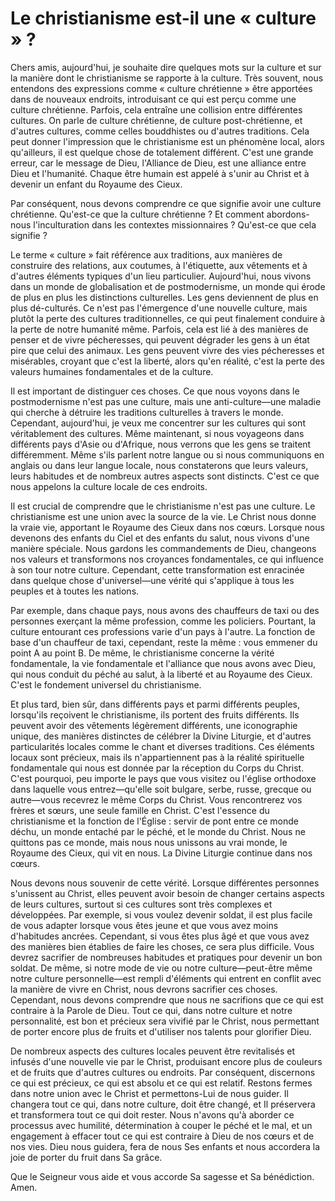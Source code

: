 # Le christianisme est-il une « culture » ?

Chers amis, aujourd'hui, je souhaite dire quelques mots sur la culture et sur la manière dont le christianisme se rapporte à la culture. Très souvent, nous entendons des expressions comme « culture chrétienne » être apportées dans de nouveaux endroits, introduisant ce qui est perçu comme une culture chrétienne. Parfois, cela entraîne une collision entre différentes cultures. On parle de culture chrétienne, de culture post-chrétienne, et d'autres cultures, comme celles bouddhistes ou d'autres traditions. Cela peut donner l'impression que le christianisme est un phénomène local, alors qu'ailleurs, il est quelque chose de totalement différent. C'est une grande erreur, car le message de Dieu, l'Alliance de Dieu, est une alliance entre Dieu et l'humanité. Chaque être humain est appelé à s'unir au Christ et à devenir un enfant du Royaume des Cieux.

Par conséquent, nous devons comprendre ce que signifie avoir une culture chrétienne. Qu'est-ce que la culture chrétienne ? Et comment abordons-nous l'inculturation dans les contextes missionnaires ? Qu'est-ce que cela signifie ?

Le terme « culture » fait référence aux traditions, aux manières de construire des relations, aux coutumes, à l'étiquette, aux vêtements et à d'autres éléments typiques d'un lieu particulier. Aujourd'hui, nous vivons dans un monde de globalisation et de postmodernisme, un monde qui érode de plus en plus les distinctions culturelles. Les gens deviennent de plus en plus dé-culturés. Ce n'est pas l'émergence d'une nouvelle culture, mais plutôt la perte des cultures traditionnelles, ce qui peut finalement conduire à la perte de notre humanité même. Parfois, cela est lié à des manières de penser et de vivre pécheresses, qui peuvent dégrader les gens à un état pire que celui des animaux. Les gens peuvent vivre des vies pécheresses et misérables, croyant que c'est la liberté, alors qu'en réalité, c'est la perte des valeurs humaines fondamentales et de la culture.

Il est important de distinguer ces choses. Ce que nous voyons dans le postmodernisme n'est pas une culture, mais une anti-culture—une maladie qui cherche à détruire les traditions culturelles à travers le monde. Cependant, aujourd'hui, je veux me concentrer sur les cultures qui sont véritablement des cultures. Même maintenant, si nous voyageons dans différents pays d'Asie ou d'Afrique, nous verrons que les gens se traitent différemment. Même s'ils parlent notre langue ou si nous communiquons en anglais ou dans leur langue locale, nous constaterons que leurs valeurs, leurs habitudes et de nombreux autres aspects sont distincts. C'est ce que nous appelons la culture locale de ces endroits.

Il est crucial de comprendre que le christianisme n'est pas une culture. Le christianisme est une union avec la source de la vie. Le Christ nous donne la vraie vie, apportant le Royaume des Cieux dans nos cœurs. Lorsque nous devenons des enfants du Ciel et des enfants du salut, nous vivons d'une manière spéciale. Nous gardons les commandements de Dieu, changeons nos valeurs et transformons nos croyances fondamentales, ce qui influence à son tour notre culture. Cependant, cette transformation est enracinée dans quelque chose d'universel—une vérité qui s'applique à tous les peuples et à toutes les nations.

Par exemple, dans chaque pays, nous avons des chauffeurs de taxi ou des personnes exerçant la même profession, comme les policiers. Pourtant, la culture entourant ces professions varie d'un pays à l'autre. La fonction de base d'un chauffeur de taxi, cependant, reste la même : vous emmener du point A au point B. De même, le christianisme concerne la vérité fondamentale, la vie fondamentale et l'alliance que nous avons avec Dieu, qui nous conduit du péché au salut, à la liberté et au Royaume des Cieux. C'est le fondement universel du christianisme.

Et plus tard, bien sûr, dans différents pays et parmi différents peuples, lorsqu'ils reçoivent le christianisme, ils portent des fruits différents. Ils peuvent avoir des vêtements légèrement différents, une iconographie unique, des manières distinctes de célébrer la Divine Liturgie, et d'autres particularités locales comme le chant et diverses traditions. Ces éléments locaux sont précieux, mais ils n'appartiennent pas à la réalité spirituelle fondamentale qui nous est donnée par la réception du Corps du Christ. C'est pourquoi, peu importe le pays que vous visitez ou l'église orthodoxe dans laquelle vous entrez—qu'elle soit bulgare, serbe, russe, grecque ou autre—vous recevrez le même Corps du Christ. Vous rencontrerez vos frères et sœurs, une seule famille en Christ. C'est l'essence du christianisme et la fonction de l'Église : servir de pont entre ce monde déchu, un monde entaché par le péché, et le monde du Christ. Nous ne quittons pas ce monde, mais nous nous unissons au vrai monde, le Royaume des Cieux, qui vit en nous. La Divine Liturgie continue dans nos cœurs.

Nous devons nous souvenir de cette vérité. Lorsque différentes personnes s'unissent au Christ, elles peuvent avoir besoin de changer certains aspects de leurs cultures, surtout si ces cultures sont très complexes et développées. Par exemple, si vous voulez devenir soldat, il est plus facile de vous adapter lorsque vous êtes jeune et que vous avez moins d'habitudes ancrées. Cependant, si vous êtes plus âgé et que vous avez des manières bien établies de faire les choses, ce sera plus difficile. Vous devrez sacrifier de nombreuses habitudes et pratiques pour devenir un bon soldat. De même, si notre mode de vie ou notre culture—peut-être même notre culture personnelle—est rempli d'éléments qui entrent en conflit avec la manière de vivre en Christ, nous devrons sacrifier ces choses. Cependant, nous devons comprendre que nous ne sacrifions que ce qui est contraire à la Parole de Dieu. Tout ce qui, dans notre culture et notre personnalité, est bon et précieux sera vivifié par le Christ, nous permettant de porter encore plus de fruits et d'utiliser nos talents pour glorifier Dieu.

De nombreux aspects des cultures locales peuvent être revitalisés et infusés d'une nouvelle vie par le Christ, produisant encore plus de couleurs et de fruits que d'autres cultures ou endroits. Par conséquent, discernons ce qui est précieux, ce qui est absolu et ce qui est relatif. Restons fermes dans notre union avec le Christ et permettons-Lui de nous guider. Il changera tout ce qui, dans notre culture, doit être changé, et Il préservera et transformera tout ce qui doit rester. Nous n'avons qu'à aborder ce processus avec humilité, détermination à couper le péché et le mal, et un engagement à effacer tout ce qui est contraire à Dieu de nos cœurs et de nos vies. Dieu nous guidera, fera de nous Ses enfants et nous accordera la joie de porter du fruit dans Sa grâce.

Que le Seigneur vous aide et vous accorde Sa sagesse et Sa bénédiction. Amen.

